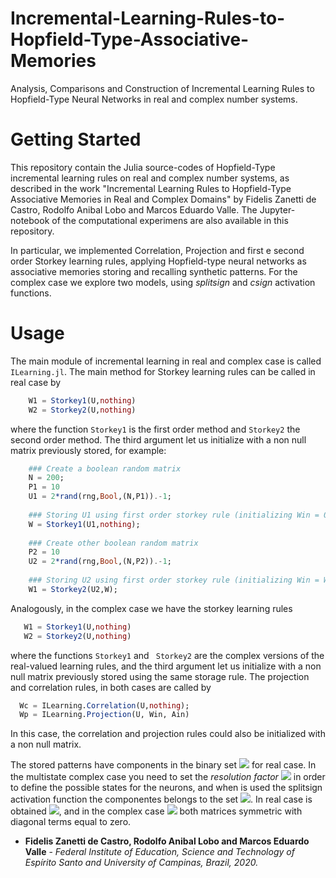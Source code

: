 # Incremental-Learning-Rules-to-Hopfield-Type-Associative-Memories


Analysis, Comparisons and Construction of Incremental Learning Rules to Hopfield-Type Neural Networks in real and complex number systems. 

# Getting Started

This repository contain the Julia source-codes of Hopfield-Type incremental learning rules on real and complex number systems, as described in the work "Incremental Learning Rules to Hopfield-Type Associative Memories in Real and Complex Domains" by Fidelis Zanetti de Castro, Rodolfo Anibal Lobo and Marcos Eduardo Valle. The Jupyter-notebook of the computational experimens are also available in this repository.

In particular, we implemented Correlation, Projection and first e second order Storkey learning rules, applying Hopfield-type neural networks as associative memories storing and recalling synthetic patterns. For the complex case we explore two models, using *splitsign* and *csign* activation functions. 

# Usage
The main module of incremental learning in real and complex case is called ```ILearning.jl```. The main method for Storkey learning rules can be called in real case by
```julia
    W1 = Storkey1(U,nothing)
    W2 = Storkey2(U,nothing)
```
where the function ```Storkey1``` is the first order method and ```Storkey2``` the second order method. The third argument let us initialize with a non null matrix previously stored, for example:
```julia
    ### Create a boolean random matrix
    N = 200;
    P1 = 10
    U1 = 2*rand(rng,Bool,(N,P1)).-1;
    
    ### Storing U1 using first order storkey rule (initializing Win = 0)
    W = Storkey1(U1,nothing);
    
    ### Create other boolean random matrix
    P2 = 10
    U2 = 2*rand(rng,Bool,(N,P2)).-1;
    
    ### Storing U2 using first order storkey rule (initializing Win = W) 
    W1 = Storkey2(U2,W);
```
Analogously, in the complex case we have the storkey learning rules

 ```julia
    W1 = Storkey1(U,nothing)
    W2 = Storkey2(U,nothing)
 ```
where the functions ``` Storkey1 ``` and ``` Storkey2``` are the complex versions of the real-valued learning rules, and the third argument let us initialize with a non null matrix previously stored using the same storage rule. The projection and correlation rules, in both cases are called by
 
  ```julia
    Wc = ILearning.Correlation(U,nothing);
    Wp = ILearning.Projection(U, Win, Ain)
 ```
In this case, the correlation and projection rules could also be initialized with a non null matrix.

The stored patterns have components in the binary set <img src="https://render.githubusercontent.com/render/math?math=%5C%7B%2B1%2C-1%5C%7D"> for real case. In the multistate complex case you need to set the *resolution factor* <img src="https://render.githubusercontent.com/render/math?math=K"> in order to define the possible states for the neurons, and when is used the splitsign activation function the componentes belongs to the set <img src="https://render.githubusercontent.com/render/math?math=%5C%7B%5Cpm%201%5Cpm%20%5Cmathbf%7Bi%7D%5C%7D">. In real case is obtained <img src="https://render.githubusercontent.com/render/math?math=W%20%5Cin%20%5Cmathbb%7BR%7D%5E%7BN%5Ctimes%20N%7D">, and in the complex case <img src="https://render.githubusercontent.com/render/math?math=W%20%5Cin%20%5Cmathbb%7BC%7D%5E%7BN%5Ctimes%20N%7D"> both matrices symmetric with diagonal terms equal to zero. 


- **Fidelis Zanetti de Castro, Rodolfo Anibal Lobo and Marcos Eduardo Valle** - *Federal Institute of Education, Science and Technology of Espírito Santo and University of Campinas, Brazil, 2020.*
